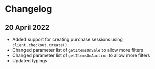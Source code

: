 # Changelog

## 20 April 2022

- Added support for creating purchase sessions using `client.checkout.create()`
- Changed parameter list of `getItemsOnSale` to allow more filters
- Changed parameter list of `getItemsOnAuction` to allow more filters
- Updated typings

